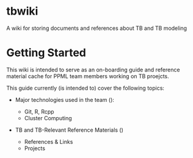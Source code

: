 # tbwiki
A wiki for storing documents and references about TB and TB modeling

# Getting Started
This wiki is intended to serve as an on-boarding guide and reference material 
cache for PPML team members working on TB proejcts.

This guide currently (is intended to) cover the following topics: 

  - Major technologies used in the team ([](./technologies.md)):
    - Git, R, Rcpp 
    - Cluster Computing 

  - TB and TB-Relevant Reference Materials ([](./references.md))
    - References & Links
    - Projects


